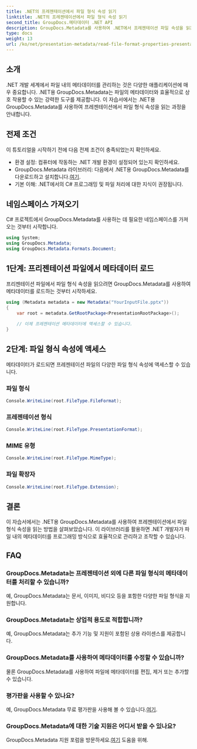 ```yaml
---
title: .NET의 프레젠테이션에서 파일 형식 속성 읽기
linktitle: .NET의 프레젠테이션에서 파일 형식 속성 읽기
second_title: GroupDocs.메타데이터 .NET API
description: GroupDocs.Metadata를 사용하여 .NET에서 프레젠테이션 파일 속성을 읽는 방법을 알아보세요. 프로그래밍 방식으로 파일 형식 세부정보에 액세스합니다.
type: docs
weight: 13
url: /ko/net/presentation-metadata/read-file-format-properties-presentations/
---
```

## 소개
.NET 개발 세계에서 파일 내의 메타데이터를 관리하는 것은 다양한 애플리케이션에 매우 중요합니다. .NET용 GroupDocs.Metadata는 파일의 메타데이터와 효율적으로 상호 작용할 수 있는 강력한 도구를 제공합니다. 이 자습서에서는 .NET용 GroupDocs.Metadata를 사용하여 프레젠테이션에서 파일 형식 속성을 읽는 과정을 안내합니다.
## 전제 조건
이 튜토리얼을 시작하기 전에 다음 전제 조건이 충족되었는지 확인하세요.
- 환경 설정: 컴퓨터에 작동하는 .NET 개발 환경이 설정되어 있는지 확인하세요.
-  GroupDocs.Metadata 라이브러리: 다음에서 .NET용 GroupDocs.Metadata를 다운로드하고 설치합니다.[여기](https://releases.groupdocs.com/metadata/net/).
- 기본 이해: .NET에서의 C# 프로그래밍 및 파일 처리에 대한 지식이 권장됩니다.

## 네임스페이스 가져오기
C# 프로젝트에서 GroupDocs.Metadata를 사용하는 데 필요한 네임스페이스를 가져오는 것부터 시작합니다.
```csharp
using System;
using GroupDocs.Metadata;
using GroupDocs.Metadata.Formats.Document;
```
## 1단계: 프리젠테이션 파일에서 메타데이터 로드
프리젠테이션 파일에서 파일 형식 속성을 읽으려면 GroupDocs.Metadata를 사용하여 메타데이터를 로드하는 것부터 시작하세요.
```csharp
using (Metadata metadata = new Metadata("YourInputFile.pptx"))
{
    var root = metadata.GetRootPackage<PresentationRootPackage>();
    
    // 이제 프레젠테이션 메타데이터에 액세스할 수 있습니다.
}
```
## 2단계: 파일 형식 속성에 액세스
메타데이터가 로드되면 프레젠테이션 파일의 다양한 파일 형식 속성에 액세스할 수 있습니다.
### 파일 형식
```csharp
Console.WriteLine(root.FileType.FileFormat);
```
### 프레젠테이션 형식
```csharp
Console.WriteLine(root.FileType.PresentationFormat);
```
### MIME 유형
```csharp
Console.WriteLine(root.FileType.MimeType);
```
### 파일 확장자
```csharp
Console.WriteLine(root.FileType.Extension);
```

## 결론
이 자습서에서는 .NET용 GroupDocs.Metadata를 사용하여 프레젠테이션에서 파일 형식 속성을 읽는 방법을 살펴보았습니다. 이 라이브러리를 활용하면 .NET 개발자가 파일 내의 메타데이터를 프로그래밍 방식으로 효율적으로 관리하고 조작할 수 있습니다.

## FAQ
### GroupDocs.Metadata는 프레젠테이션 외에 다른 파일 형식의 메타데이터를 처리할 수 있습니까?
예, GroupDocs.Metadata는 문서, 이미지, 비디오 등을 포함한 다양한 파일 형식을 지원합니다.
### GroupDocs.Metadata는 상업적 용도로 적합합니까?
예, GroupDocs.Metadata는 추가 기능 및 지원이 포함된 상용 라이센스를 제공합니다.
### GroupDocs.Metadata를 사용하여 메타데이터를 수정할 수 있습니까?
물론 GroupDocs.Metadata를 사용하여 파일에 메타데이터를 편집, 제거 또는 추가할 수 있습니다.
### 평가판을 사용할 수 있나요?
 예, GroupDocs.Metadata 무료 평가판을 사용해 볼 수 있습니다.[여기](https://releases.groupdocs.com/).
### GroupDocs.Metadata에 대한 기술 지원은 어디서 받을 수 있나요?
 GroupDocs.Metadata 지원 포럼을 방문하세요.[여기](https://forum.groupdocs.com/c/metadata/14) 도움을 위해.